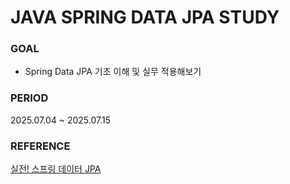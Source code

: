# JAVA SPRING DATA JPA STUDY
### GOAL
- Spring Data JPA 기초 이해 및 실무 적용해보기

### PERIOD
2025.07.04 ~ 2025.07.15

### REFERENCE
[실전! 스프링 데이터 JPA](https://www.inflearn.com/course/%EC%8A%A4%ED%94%84%EB%A7%81-%EB%8D%B0%EC%9D%B4%ED%84%B0-JPA-%EC%8B%A4%EC%A0%84)
